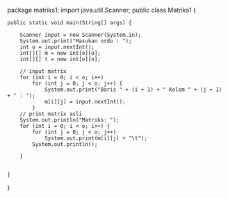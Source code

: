 package matriks1;
import java.util.Scanner;
public class Matriks1 {

    public static void main(String[] args) {

        Scanner input = new Scanner(System.in);
        System.out.print("Masukan ordo : ");
        int o = input.nextInt();
        int[][] m = new int[o][o];
        int[][] t = new int[o][o];
 
        // input matrix
        for (int i = 0; i < o; i++)
            for (int j = 0; j < o; j++) {
                System.out.print("Baris " + (i + 1) + " Kolom " + (j + 1) + " : ");
                m[i][j] = input.nextInt();
            }
        // print matrix asli
        System.out.println("Matriks: ");
        for (int i = 0; i < o; i++) {
            for (int j = 0; j < o; j++)
                System.out.print(m[i][j] + "\t");
            System.out.println();
        
        }
 
       
    }
 
}
